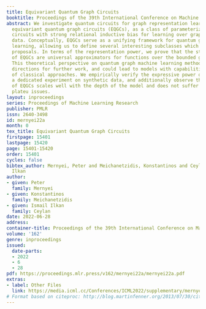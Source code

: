 ```yaml
---
title: Equivariant Quantum Graph Circuits
booktitle: Proceedings of the 39th International Conference on Machine Learning
abstract: We investigate quantum circuits for graph representation learning, and propose
  equivariant quantum graph circuits (EQGCs), as a class of parameterized quantum
  circuits with strong relational inductive bias for learning over graph-structured
  data. Conceptually, EQGCs serve as a unifying framework for quantum graph representation
  learning, allowing us to define several interesting subclasses which subsume existing
  proposals. In terms of the representation power, we prove that the studied subclasses
  of EQGCs are universal approximators for functions over the bounded graph domain.
  This theoretical perspective on quantum graph machine learning methods opens many
  directions for further work, and could lead to models with capabilities beyond those
  of classical approaches. We empirically verify the expressive power of EQGCs through
  a dedicated experiment on synthetic data, and additionally observe that the performance
  of EQGCs scales well with the depth of the model and does not suffer from barren
  plateu issues.
layout: inproceedings
series: Proceedings of Machine Learning Research
publisher: PMLR
issn: 2640-3498
id: mernyei22a
month: 0
tex_title: Equivariant Quantum Graph Circuits
firstpage: 15401
lastpage: 15420
page: 15401-15420
order: 15401
cycles: false
bibtex_author: Mernyei, Peter and Meichanetzidis, Konstantinos and Ceylan, Ismail
  Ilkan
author:
- given: Peter
  family: Mernyei
- given: Konstantinos
  family: Meichanetzidis
- given: Ismail Ilkan
  family: Ceylan
date: 2022-06-28
address:
container-title: Proceedings of the 39th International Conference on Machine Learning
volume: '162'
genre: inproceedings
issued:
  date-parts:
  - 2022
  - 6
  - 28
pdf: https://proceedings.mlr.press/v162/mernyei22a/mernyei22a.pdf
extras:
- label: Other Files
  link: https://media.icml.cc/Conferences/ICML2022/supplementary/mernyei22a-supp.zip
# Format based on citeproc: http://blog.martinfenner.org/2013/07/30/citeproc-yaml-for-bibliographies/
---
```

